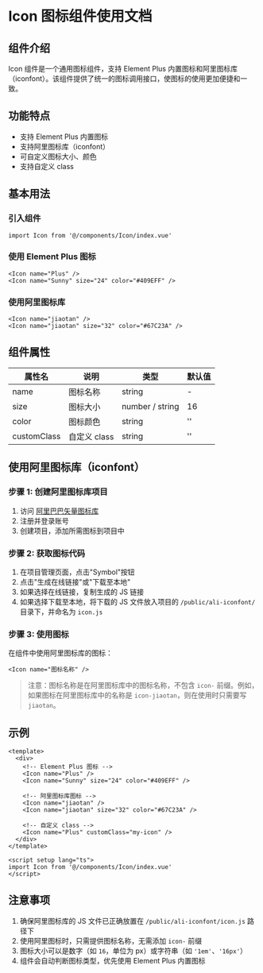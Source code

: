 # Icon 图标组件使用文档

## 组件介绍

Icon 组件是一个通用图标组件，支持 Element Plus 内置图标和阿里图标库（iconfont）。该组件提供了统一的图标调用接口，使图标的使用更加便捷和一致。

## 功能特点

- 支持 Element Plus 内置图标
- 支持阿里图标库（iconfont）
- 可自定义图标大小、颜色
- 支持自定义 class

## 基本用法

### 引入组件

```vue
import Icon from '@/components/Icon/index.vue'
```

### 使用 Element Plus 图标

```vue
<Icon name="Plus" />
<Icon name="Sunny" size="24" color="#409EFF" />
```

### 使用阿里图标库

```vue
<Icon name="jiaotan" />
<Icon name="jiaotan" size="32" color="#67C23A" />
```

## 组件属性

| 属性名      | 说明         | 类型            | 默认值 |
| ----------- | ------------ | --------------- | ------ |
| name        | 图标名称     | string          | -      |
| size        | 图标大小     | number / string | 16     |
| color       | 图标颜色     | string          | ''     |
| customClass | 自定义 class | string          | ''     |

## 使用阿里图标库（iconfont）

### 步骤 1: 创建阿里图标库项目

1. 访问 [阿里巴巴矢量图标库](https://www.iconfont.cn/)
2. 注册并登录账号
3. 创建项目，添加所需图标到项目中

### 步骤 2: 获取图标代码

1. 在项目管理页面，点击"Symbol"按钮
2. 点击"生成在线链接"或"下载至本地"
3. 如果选择在线链接，复制生成的 JS 链接
4. 如果选择下载至本地，将下载的 JS 文件放入项目的 `/public/ali-iconfont/` 目录下，并命名为 `icon.js`

### 步骤 3: 使用图标

在组件中使用阿里图标库的图标：

```vue
<Icon name="图标名称" />
```

> 注意：图标名称是在阿里图标库中的图标名称，不包含 `icon-` 前缀。例如，如果图标在阿里图标库中的名称是 `icon-jiaotan`，则在使用时只需要写 `jiaotan`。

## 示例

```vue
<template>
  <div>
    <!-- Element Plus 图标 -->
    <Icon name="Plus" />
    <Icon name="Sunny" size="24" color="#409EFF" />

    <!-- 阿里图标库图标 -->
    <Icon name="jiaotan" />
    <Icon name="jiaotan" size="32" color="#67C23A" />

    <!-- 自定义 class -->
    <Icon name="Plus" customClass="my-icon" />
  </div>
</template>

<script setup lang="ts">
import Icon from '@/components/Icon/index.vue'
</script>
```

## 注意事项

1. 确保阿里图标库的 JS 文件已正确放置在 `/public/ali-iconfont/icon.js` 路径下
2. 使用阿里图标时，只需提供图标名称，无需添加 `icon-` 前缀
3. 图标大小可以是数字（如 `16`，单位为 px）或字符串（如 `'1em'`、`'16px'`）
4. 组件会自动判断图标类型，优先使用 Element Plus 内置图标
